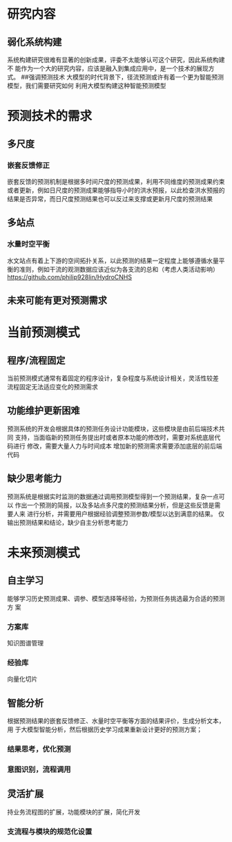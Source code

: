 

# 研究内容

## 弱化系统构建

系统构建研究很难有显著的创新成果，评委不太能够认可这个研究，因此系统构建不
能作为一个大的研究内容，应该是融入到集成应用中，是一个技术的展现方式。 ##强调预测技术
大模型的时代背景下，径流预测或许有着一个更为智能预测模型，我们需要研究如何
利用大模型构建这种智能预测模型

# 预测技术的需求

## 多尺度

### 嵌套反馈修正

嵌套反馈的预测机制是根据多时间尺度的预测成果，利用不同维度的预测成果约束
或者更新，例如日尺度的预测成果能够指导小时的洪水预报，以此检查洪水预报的
结果是否异常，而日尺度预测结果也可以反过来支撑或更新月尺度的预测结果

## 多站点

### 水量时空平衡

水文站点有着上下游的空间拓扑关系，以此预测的结果一定程度上能够遵循水量平
衡的准则，例如干流的观测数据应该近似为各支流的总和（考虑人类活动影响）
https://github.com/philip928lin/HydroCNHS

## 未来可能有更对预测需求

# 当前预测模式

## 程序/流程固定

当前预测模式通常有着固定的程序设计，复杂程度与系统设计相关，灵活性较差
流程固定无法适应变化的预测需求

## 功能维护更新困难

预测系统的开发会根据具体的预测任务设计功能模块，这些模块是由前后端技术共同
支持，当面临新的预测任务提出时或者原本功能的修改时，需要对系统底层代码进行
修改，需要大量人力与时间成本
增加新的预测需求需要添加底层的前后端代码

## 缺少思考能力

预测系统是根据实时监测的数据通过调用预测模型得到一个预测结果，复杂一点可以
作出一个预测的简报，以及多站点多尺度的预测结果分析，但是这些反馈是需要人来
进行分析，并需要用户根据经验调整预测参数/模型以达到满意的结果。
仅输出预测结果和结论，缺少自主分析思考能力

# 未来预测模式

## 自主学习

能够学习历史预测成果、调参、模型选择等经验，为预测任务挑选最为合适的预测方
案

### 方案库

知识图谱管理

### 经验库

向量化切片

## 智能分析

根据预测结果的嵌套反馈修正、水量时空平衡等方面的结果评价，生成分析文本，用
于大模型智能分析，然后根据历史学习成果重新设计更好的预测方案；

### 结果思考，优化预测

### 意图识别，流程调用

## 灵活扩展

持业务流程图的扩展，功能模块的扩展，简化开发

### 支流程与模块的规范化设置
